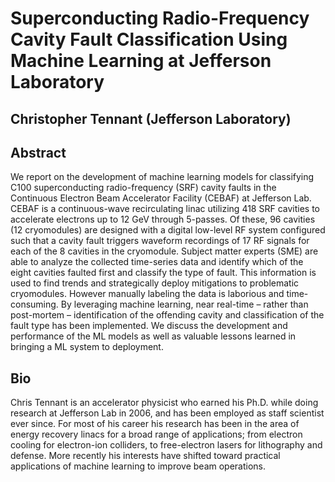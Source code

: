 # Superconducting Radio-Frequency Cavity Fault Classification Using Machine Learning at Jefferson Laboratory
## Christopher Tennant (Jefferson Laboratory)

## Abstract 
We report on the development of machine learning models for classifying C100 superconducting radio-frequency (SRF) cavity faults in the Continuous Electron Beam Accelerator Facility (CEBAF) at Jefferson Lab. CEBAF is a continuous-wave recirculating linac utilizing 418 SRF cavities to accelerate electrons up to 12 GeV through 5-passes. Of these, 96 cavities (12 cryomodules) are designed with a digital low-level RF system configured such that a cavity fault triggers waveform recordings of 17 RF signals for each of the 8 cavities in the cryomodule. Subject matter experts (SME) are able to analyze the collected time-series data and identify which of the eight cavities faulted first and classify the type of fault. This information is used to find trends and strategically deploy mitigations to problematic cryomodules. However manually labeling the data is laborious and time-consuming. By leveraging machine learning, near real-time – rather than post-mortem – identification of the offending cavity and classification of the fault type has been implemented. We discuss the development and performance of the ML models as well as valuable lessons learned in bringing a ML system to deployment.

## Bio
Chris Tennant is an accelerator physicist who earned his Ph.D. while doing research at Jefferson Lab in 2006, and has been employed as staff scientist ever since. For most of his career his research has been in the area of energy recovery linacs for a broad range of applications; from electron cooling for electron-ion colliders, to free-electron lasers for lithography and defense. More recently his interests have shifted toward practical applications of machine learning to improve beam operations.
